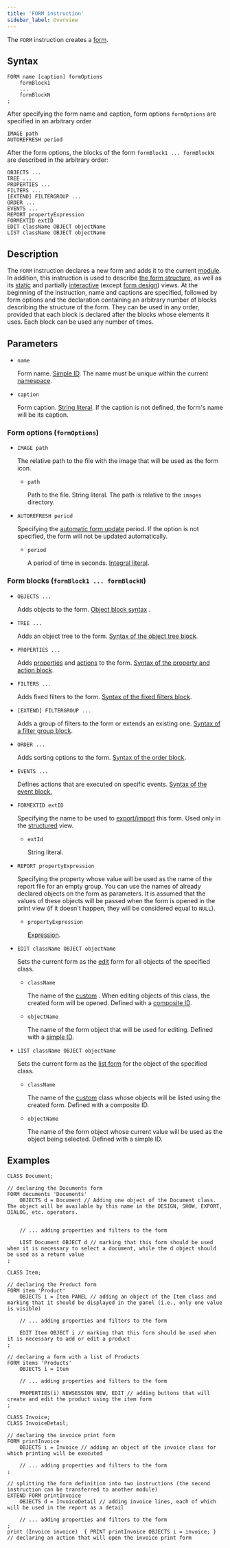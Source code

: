 ```yaml
---
title: 'FORM instruction'
sidebar_label: Overview
---
```


The `FORM` instruction creates a [form](Forms.md). 

## Syntax

    FORM name [caption] formOptions
        formBlock1
        ...
        formBlockN
    ;

After specifying the form name and caption, form options `formOptions` are specified in an arbitrary order

    IMAGE path 
    AUTOREFRESH period 

After the form options, the blocks of the form `formBlock1 ... formBlockN` are described in the arbitrary order: 

    OBJECTS ... 
    TREE ...
    PROPERTIES ...
    FILTERS ...
    [EXTEND] FILTERGROUP ...
    ORDER ...
    EVENTS ...
    REPORT propertyExpression
    FORMEXTID extID
    EDIT className OBJECT objectName
    LIST className OBJECT objectName 

## Description

The `FORM` instruction declares a new form and adds it to the current [module](Modules.md). In addition, this instruction is used to describe [the form structure](Form_structure.md), as well as its [static](Static_view.md) and partially [interactive](Interactive_view.md) (except [form design](Form_design.md)) views. At the beginning of the instruction, name and captions are specified, followed by form options and the declaration containing an arbitrary number of blocks describing the structure of the form. They can be used in any order, provided that each block is declared after the blocks whose elements it uses. Each block can be used any number of times.

## Parameters

- `name`

    Form name. [Simple ID](IDs.md#id-broken). The name must be unique within the current [namespace](Naming.md#namespace).

- `caption`

    Form caption. [String literal](IDs.md#strliteral-broken). If the caption is not defined, the form's name will be its caption.

### Form options (`formOptions`)

- `IMAGE path`

    The relative path to the file with the image that will be used as the form icon. 

    - `path`
    
        Path to the file. String literal. The path is relative to the `images` directory.

- `AUTOREFRESH period`

    Specifying the [automatic form update](Interactive_view.md#extra) period. If the option is not specified, the form will not be updated automatically.

    - `period`
    
        A period of time in seconds. [Integral literal](IDs.md#intliteral-broken). 

### Form blocks (`formBlock1 ... formBlockN`)

- `OBJECTS ...`

    Adds objects to the form. [Object block syntax](Object_blocks.md) .

- `TREE ...`

    Adds an object tree to the form. [Syntax of the object tree block](Object_blocks.md#tree).

- `PROPERTIES ...`

    Adds [properties](Properties.md) and [actions](Actions.md) to the form. [Syntax of the property and action block](Properties_and_actions_block.md).

- `FILTERS ...`

    Adds fixed filters to the form. [Syntax of the fixed filters block](Filters_and_sortings_block.md#fixedfilters-broken).

- `[EXTEND] FILTERGROUP ...`

    Adds a group of filters to the form or extends an existing one. [Syntax of a filter group block](Filters_and_sortings_block.md#filtergroup).

- `ORDER ...`

    Adds sorting options to the form. [Syntax of the order block](Filters_and_sortings_block.md#sort).

- `EVENTS ...`

    Defines actions that are executed on specific events. [Syntax of the event block](Event_block.md#events-broken)[.](Event_block.md)

- `FORMEXTID extID`

    Specifying the name to be used to [export/import](Structured_view.md#extid) this form. Used only in the [structured](Structured_view.md) view.

    - `extId`

        String literal.

- `REPORT propertyExpression`

    Specifying the property whose value will be used as the name of the report file for an empty group. You can use the names of already declared objects on the form as parameters. It is assumed that the values of these objects will be passed when the form is opened in the print view (if it doesn't happen, they will be considered equal to `NULL`).

    - `propertyExpression`

        [Expression](Expression.md).

- `EDIT сlassName OBJECT objectName`

    Sets the current form as the [edit](Interactive_view.md#edtClass) form for all objects of the specified class.

    - `className`
    
        The name of the [custom](User_classes.md) . When editing objects of this class, the created form will be opened. Defined with a [composite ID](IDs.md#cid-broken).

    - `objectName`
    
        The name of the form object that will be used for editing. Defined with a [simple ID](IDs.md#id-broken).

- `LIST сlassName OBJECT objectName`

    Sets the current form as the [list form](Interactive_view.md#edtClass) for the object of the specified class. 

    - `className`
    
        The name of the [custom](User_classes.md) class whose objects will be listed using the created form. Defined with a composite ID.

    - `objectName`
    
        The name of the form object whose current value will be used as the object being selected. Defined with a simple ID.

## Examples

```lsf
CLASS Document;

// declaring the Documents form
FORM documents 'Documents'
    OBJECTS d = Document // Adding one object of the Document class. The object will be available by this name in the DESIGN, SHOW, EXPORT, DIALOG, etc. operators.


    // ... adding properties and filters to the form

    LIST Document OBJECT d // marking that this form should be used when it is necessary to select a document, while the d object should be used as a return value
;

CLASS Item;

// declaring the Product form
FORM item 'Product'
    OBJECTS i = Item PANEL // adding an object of the Item class and marking that it should be displayed in the panel (i.e., only one value is visible)

    // ... adding properties and filters to the form

    EDIT Item OBJECT i // marking that this form should be used when it is necessary to add or edit a product
;

// declaring a form with a list of Products
FORM items 'Products'
    OBJECTS i = Item

    // ... adding properties and filters to the form

    PROPERTIES(i) NEWSESSION NEW, EDIT // adding buttons that will create and edit the product using the item form
;

CLASS Invoice;
CLASS InvoiceDetail;

// declaring the invoice print form
FORM printInvoice
    OBJECTS i = Invoice // adding an object of the invoice class for which printing will be executed

    // ... adding properties and filters to the form
;

// splitting the form definition into two instructions (the second instruction can be transferred to another module)
EXTEND FORM printInvoice
    OBJECTS d = InvoiceDetail // adding invoice lines, each of which will be used in the report as a detail

    // ... adding properties and filters to the form
;
print (Invoice invoice)  { PRINT printInvoice OBJECTS i = invoice; } // declaring an action that will open the invoice print form
```
